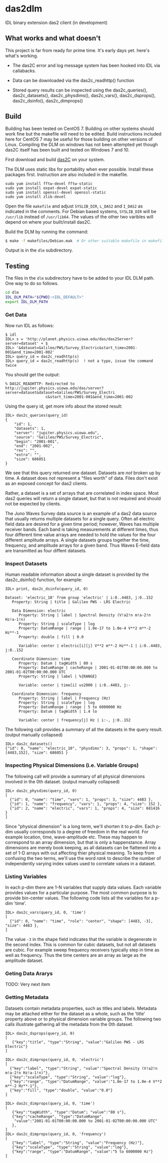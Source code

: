 # das2dlm
IDL binary extension das2 client (in development)

## What works and what doesn't
This project is far from ready for prime time.  It's early days yet.
here's what's working.

  * The das2C error and log message system has been hooked into IDL via 
    callabacks.

  * Data can be downloaded via the das2c_readhttp() function
	
  * Stored query results can be inspected using the das2c_queries(),
    das2c_datasets(), das2c_physdims(), das2c_vars(), das2c_dsprops(),
	 das2c_dsinfo(), das2c_dimprops()

## Build

Building has been tested on CentOS 7.  Building on other systems should
work fine but the makefile will need to be edited.  Build instructions 
included here for CentOS 7 may be useful for those building on other versions
of Linux.  Compiling the DLM on windows has not been attempted yet though das2C
itself has been built and tested on Windows 7 and 10.

First download and build [das2C](https://github.com/das-developers/das2C) on
your system.

The DLM uses static libs for portability when ever possible.  Install these
packages first.  Instruction are also included in the makefile.
```build
sudo yum install fftw-devel fftw-static
sudo yum install expat-devel expat-static
sudo yum install openssl-devel openssl-static
sudo yum install zlib-devel
```
Open the file `makefile` and adjust `SYSLIB_DIR`, `L_DAS2` and `I_DAS2` as 
indicated in the comments.  For Debian based systems, `SYSLIB_DIR` will be
`/usr/lib` instead of `/usr/lib64`.  The values of the other two varibles 
will depend on where your built/install das2C.

Build the DLM by running the command:
```bash
$ make -f makefiles/Debian.mak  # Or other suitable makefile in makefiles
```

Output is in the `dlm` subdirectory.

## Testing

The files in the `dlm` subdirectory have to be added to your IDL DLM path.
One way to do so follows.
```bash
cd dlm
IDL_DLM_PATH="${PWD}:<IDL_DEFAULT>"
export IDL_DLM_PATH
```

### Get Data
Now run IDL as follows:

```
$ idl
IDL> s = 'http://planet.physics.uiowa.edu/das/das2Server?server=dataset' + $
IDL> '&dataset=Galileo/PWS/Survey_Electric&start_time=2001-001&end_time=2001-002'
IDL> query_id = das2c_readhttp(s)
IDL> query_id = das2c_readhttp(s)  ! not a typo, issue the command twice
```

You should get the output:
```idl
% DAS2C_READHTTP: Redirected to http://jupiter.physics.uiowa.edu/das/server?server=dataset&dataset=Galileo/PWS/Survey_Electri
                  c&start_time=2001-001&end_time=2001-002
```

Using the query id, get more info about the stored result:
```idl
IDL> das2c_queries(query_id)
{
    "id": 1,
    "datasets": 1,
    "server": "jupiter.physics.uiowa.edu",
    "source": "Galileo/PWS/Survey_Electric",
    "begin": "2001-001",
    "end": "2001-002",
    "res": "",
    "extra": "",
    "size": 686051
}
```
We see that this query returned one dataset.  Datasets are *not* broken up
by time.  A dataset does *not* represent a "files worth" of data.  Files 
don't exist as an exposed concept for das2 clients.

Rather, a dataset is a set of arrays that are correlated in index space.
Most das2 queries will return a single dataset, but that is not required
and should not be expected by clients.

The Juno Waves Survey data source is an example of a das2 data source that 
usually returns multiple datasets for a single query.  Often all electric field
data are desired for a given time period; however, Waves has multiple receiver
bands.  Each band is taking measurements at different times, thus four
different time value arrays are needed to hold the values for the four
different amplitude arrays.  A single datasets groups together the time,
frequency, and amplitude arrays for a given band.  Thus Waves E-field data
are transmitted as four diffent datasets.

### Inspect Datasets

Human readable information about a single dataset is provided by the 
das2c_dsinfo() function, for example:

```idl
IDL> print, das2c_dsinfo(query_id, 0)
```
```
Dataset: 'electric_10' from group 'electric' | i:0..4483, j:0..152
   Property: String | title | Galileo PWS - LRS Electric

   Data Dimension: electric
      Property: String | label | Spectral Density (V!a2!n m!a-2!n Hz!a-1!n)
      Property: String | scaleType | log
      Property: DatumRange | range | 1.0e-17 to 1.0e-4 V**2 m**-2 Hz**-1
      Property: double | fill | 0.0
   
      Variable: center | electric[i][j] V**2 m**-2 Hz**-1 | i:0..4483, j:0..152
   
   Coordinate Dimension: time
      Property: Datum | tagWidth | 80 s
      Property: DatumRange | cacheRange | 2001-01-01T00:00:00.000 to 2001-01-02T00:00:00.000 UTC
      Property: String | label | %{RANGE}
   
      Variable: center | time[i] us2000 | i:0..4483, j:-
   
   Coordinate Dimension: frequency
      Property: String | label | Frequency (Hz)
      Property: String | scaleType | log
      Property: DatumRange | range | 5 to 6000000 Hz
      Property: Datum | tagWidth | 1.4 lo
		
      Variable: center | frequency[j] Hz | i:-, j:0..152
```
The following call provides a summary of all the datasets in the query result.
(output manually collapsed)
```idl
IDL> das2c_datasets()
{"id": 0, "name": "electric_10", "physdims": 3, "props": 1, "shape": [4483,152], "size": 686051 }
```

### Inspecting Physical Dimensions (i.e. Variable Groups)

The following call will provide a summary of all physical dimensions involved in the 0th
dataset. (output manually collapsed)
```idl
IDL> das2c_physdims(query_id, 0)
[
  {"id": 0, "name": "time", "vars": 1, "props": 3, "size": 4483 },
  {"id": 1, "name": "frequency", "vars": 1, "props": 4, "size": 152 },
  {"id": 2, "name": "electric", "vars": 1, "props": 4, "size": 681416 }
]
```
Since "physical dimension" is a long term, we'll shorten it to *p-dim*.  Each 
p-dim usually corresponds to a degree of freedom in the real world.  For example 
location, time, wave-amplitude etc.  These may happen to correspond to an array
dimension, but that is only a happenstance.  Array dimensions are merely book
keeping, as all datasets can be flattened into a set of 1-D arrays with out affecting
thier physical meaning.  To keep from confusing the two terms, we'll use the word
*rank* to describe the number of independently varying index values used to correlate
values in a dataset.

### Listing Variables

In each p-dim there are 1-N variables that supply data values.  Each variable 
provides values for a particular purpose.  The most common purpose is to provide
bin-center values.  The following code lists all the variables for a p-dim 'time'.
```idl
IDL> das2c_vars(query_id, 0, 'time')
[
  {"id": 0, "name": "time", "role": "center", "shape": [4483, -3], "size": 4483 },
]
```
The value `-3` in the shape field indicates that the variable is degenerate in 
the second index.  This is common for cubic datasets, but not all datasets are
cubic.  For example sweep frequency receivers typically step in time as well as
frequency.  Thus the time centers are an array as large as the amplitude dataset.

### Geting Data Ararys

TODO: Very next item


### Getting Metadata

Datasets contain metadata properties, such as titles and labels.  Metadata may be
attached either for the dataset as a whole, such as the 'title' property above or
to physical dimension variable groups.  The following two calls illustrate gathering
all the metadata from the 0th dataset.
```idl
IDL> das2c_dsprops(query_id, 0)
[
   {"key":"title", "type":"String", "value":"Galileo PWS - LRS Electric"}
]

IDL> das2c_dimprops(query_id, 0, 'electric')
[
  {"key":"label", "type":"String", "value":"Spectral Density (V!a2!n m!a-2!n Hz!a-1!n)"},
  {"key":"scaleType", "type":"String", "value":"log"},
  {"key":"range", "type":"DatumRange", "value":"1.0e-17 to 1.0e-4 V**2 m**-2 Hz**-1"},
  {"key":"fill", "type":"double", "value":"0.0"}
]

IDL> das2c_dimprops(query_id, 0, 'time')
[
   {"key":"tagWidth", "type":"Datum"; "value":"80 s"},
   {"key":"cacheRange", "type":"DatumRange",
    "value":"2001-01-01T00:00:00.000 to 2001-01-02T00:00:00.000 UTC"
   },
]
IDL> das2c_dimprops(query_id, 0, 'frequency')
[
   {"key":"label", "type":"String", "value":"Frequency (Hz)"},
   {"key":"scaleType", "type":"String", "value":"log"},
   {"key":"range", "type":"DatumRange", "value":"5 to 6000000 Hz"}
]
```
